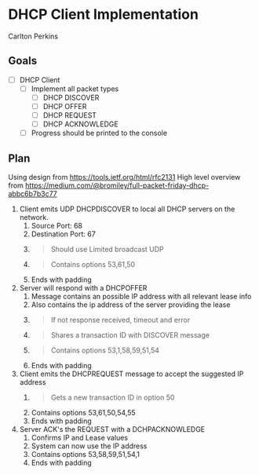 # DHCP Client Implementation

Carlton Perkins

## Goals

- [ ] DHCP Client
  - [ ] Implement all packet types
    - [ ] DHCP DISCOVER
    - [ ] DHCP OFFER
    - [ ] DHCP REQUEST
    - [ ] DHCP ACKNOWLEDGE
  - [ ] Progress should be printed to the console

## Plan

Using design from <https://tools.ietf.org/html/rfc2131>
High level overview from <https://medium.com/@bromiley/full-packet-friday-dhcp-abbc6b7b3c77>

1. Client emits UDP DHCPDISCOVER to local all DHCP servers on the network.
   1. Source Port: 68
   2. Destination Port: 67
   3. > Should use Limited broadcast UDP
   4. > Contains options 53,61,50
   5. Ends with padding
2. Server will respond with a DHCPOFFER
   1. Message contains an possible IP address with all relevant lease info
   2. Also contains the ip address of the server providing the lease
   3. > If not response received, timeout and error
   4. > Shares a transaction ID with DISCOVER message
   5. > Contains options 53,1,58,59,51,54
   6. Ends with padding
3. Client emits the DHCPREQUEST message to accept the suggested IP address
   1. > Gets a new transaction ID in option 50
   2. Contains options 53,61,50,54,55
   3. Ends with padding
4. Server ACK's the REQUEST with a DCHPACKNOWLEDGE
   1. Confirms IP and Lease values
   2. System can now use the IP address
   3. Contains options 53,58,59,51,54,1
   4. Ends with padding
